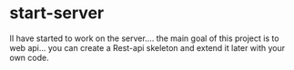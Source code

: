 start-server
============

II have started to work on the server.... the main goal of this project is to web api...
you can create a Rest-api skeleton  and extend it later  with your own code.
